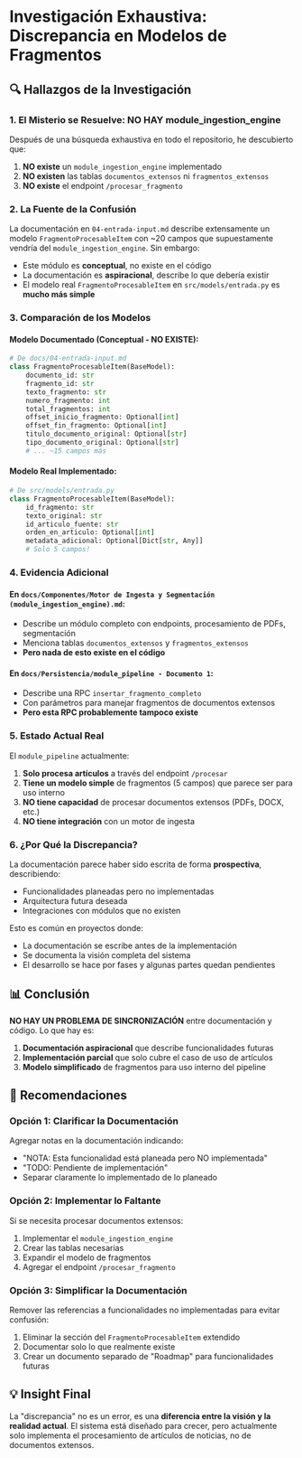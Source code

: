 # Investigación Exhaustiva: Discrepancia en Modelos de Fragmentos

## 🔍 Hallazgos de la Investigación

### 1. **El Misterio se Resuelve: NO HAY module_ingestion_engine**

Después de una búsqueda exhaustiva en todo el repositorio, he descubierto que:

1. **NO existe** un `module_ingestion_engine` implementado
2. **NO existen** las tablas `documentos_extensos` ni `fragmentos_extensos`
3. **NO existe** el endpoint `/procesar_fragmento`

### 2. **La Fuente de la Confusión**

La documentación en `04-entrada-input.md` describe extensamente un modelo `FragmentoProcesableItem` con ~20 campos que supuestamente vendría del `module_ingestion_engine`. Sin embargo:

- Este módulo es **conceptual**, no existe en el código
- La documentación es **aspiracional**, describe lo que debería existir
- El modelo real `FragmentoProcesableItem` en `src/models/entrada.py` es **mucho más simple**

### 3. **Comparación de los Modelos**

#### Modelo Documentado (Conceptual - NO EXISTE):
```python
# De docs/04-entrada-input.md
class FragmentoProcesableItem(BaseModel):
    documento_id: str
    fragmento_id: str
    texto_fragmento: str
    numero_fragmento: int
    total_fragmentos: int
    offset_inicio_fragmento: Optional[int]
    offset_fin_fragmento: Optional[int]
    titulo_documento_original: Optional[str]
    tipo_documento_original: Optional[str]
    # ... ~15 campos más
```

#### Modelo Real Implementado:
```python
# De src/models/entrada.py
class FragmentoProcesableItem(BaseModel):
    id_fragmento: str
    texto_original: str
    id_articulo_fuente: str
    orden_en_articulo: Optional[int]
    metadata_adicional: Optional[Dict[str, Any]]
    # Solo 5 campos!
```

### 4. **Evidencia Adicional**

#### En `docs/Componentes/Motor de Ingesta y Segmentación (module_ingestion_engine).md`:
- Describe un módulo completo con endpoints, procesamiento de PDFs, segmentación
- Menciona tablas `documentos_extensos` y `fragmentos_extensos`
- **Pero nada de esto existe en el código**

#### En `docs/Persistencia/module_pipeline - Documento 1`:
- Describe una RPC `insertar_fragmento_completo`
- Con parámetros para manejar fragmentos de documentos extensos
- **Pero esta RPC probablemente tampoco existe**

### 5. **Estado Actual Real**

El `module_pipeline` actualmente:

1. **Solo procesa artículos** a través del endpoint `/procesar`
2. **Tiene un modelo simple** de fragmentos (5 campos) que parece ser para uso interno
3. **NO tiene capacidad** de procesar documentos extensos (PDFs, DOCX, etc.)
4. **NO tiene integración** con un motor de ingesta

### 6. **¿Por Qué la Discrepancia?**

La documentación parece haber sido escrita de forma **prospectiva**, describiendo:
- Funcionalidades planeadas pero no implementadas
- Arquitectura futura deseada
- Integraciones con módulos que no existen

Esto es común en proyectos donde:
- La documentación se escribe antes de la implementación
- Se documenta la visión completa del sistema
- El desarrollo se hace por fases y algunas partes quedan pendientes

## 📊 Conclusión

**NO HAY UN PROBLEMA DE SINCRONIZACIÓN** entre documentación y código. Lo que hay es:

1. **Documentación aspiracional** que describe funcionalidades futuras
2. **Implementación parcial** que solo cubre el caso de uso de artículos
3. **Modelo simplificado** de fragmentos para uso interno del pipeline

## 🎯 Recomendaciones

### Opción 1: Clarificar la Documentación
Agregar notas en la documentación indicando:
- "NOTA: Esta funcionalidad está planeada pero NO implementada"
- "TODO: Pendiente de implementación"
- Separar claramente lo implementado de lo planeado

### Opción 2: Implementar lo Faltante
Si se necesita procesar documentos extensos:
1. Implementar el `module_ingestion_engine`
2. Crear las tablas necesarias
3. Expandir el modelo de fragmentos
4. Agregar el endpoint `/procesar_fragmento`

### Opción 3: Simplificar la Documentación
Remover las referencias a funcionalidades no implementadas para evitar confusión:
1. Eliminar la sección del `FragmentoProcesableItem` extendido
2. Documentar solo lo que realmente existe
3. Crear un documento separado de "Roadmap" para funcionalidades futuras

## 💡 Insight Final

La "discrepancia" no es un error, es una **diferencia entre la visión y la realidad actual**. El sistema está diseñado para crecer, pero actualmente solo implementa el procesamiento de artículos de noticias, no de documentos extensos.
